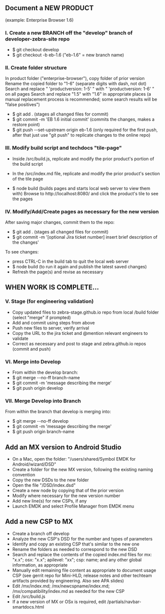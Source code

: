 ## Document a NEW PRODUCT
(example: Enterprise Browser 1.6)

### I. Create a new BRANCH off the "develop" branch of developer-zebra-site repo

* $ git checkout develop
* $ git checkout -b eb-1.6  ("eb-1.6" = new branch name)

### II. Create folder structure
In product folder ("enterprise-browser"), copy folder of prior version
Rename the copied folder to "1-6" (separate digits with dash, not dot)
Search and replace " 'productversion: 1-5' " with " 'productversion: 1-6' " on all pages
Search and replace "1.5" with "1.6" in appropriate places (a manual replacement process is recommended; some search results will be "false positives")

* $ git add . (stages all changed files for commit)  
* $ git commit -m 'EB 1.6 initial commit' (commits the changes, makes a restore point)
* $ git push --set-upstream origin eb-1.6 (only required for the first push, after that just use "git push" to replicate changes to the online repo)

### III. Modify build script and techdocs "tile-page" 

* Inside /src/build.js, replicate and modify the prior product's portion of the build script  

* In the /src/index.md file, replicate and modify the prior product's section of the tile page 

* $ node build (builds pages and starts local web server to view them with)
Browse to http://localhost:8080/ and click the product's tile to see the pages

### IV.  Modify/Add/Create pages as necessary for the new version
After saving major changes, commit them to the repo: 
* $ git add . (stages all changed files for commit)  
* $ git commit -m '[optional Jira ticket number] insert brief description of the changes'

To see changes: 
* press CTRL-C in the build tab to quit the local web server 
* $ node build (to run it again and publish the latest saved changes)
* Refresh the page(s) and revise as necessary

## WHEN WORK IS COMPLETE...

### V. Stage (for engineering validation)

* Copy updated files to zebra-stage.github.io repo from local /build folder (select "merge" if prompted)
* Add and commit using steps from above
* Push new files to server, verify arrival
* Copy the URL to the jira ticket and @mention relevant engineers to validate
* Correct as necessary and post to stage and zebra.github.io repos (commit and push)

### VI. Merge into Develop 

* From within the develop branch:
* $ git merge --no-ff branch-name
* $ git commit -m 'message describing the merge'
* $ git push origin develop

### VII. Merge Develop into Branch

From within the branch that develop is merging into: 
* $ git merge --no-ff develop
* $ git commit -m 'message describing the merge'
* $ git push origin branch-name

## Add an MX version to Android Studio

* On a Mac, open the folder: "/users/shared/Symbol EMDK for Android/wizard/DSD" 
* Create a folder for the new MX version, following the existing naming convention
* Copy the new DSDs to the new folder
* Open the file "/DSD/index.dsd" 
* Create a new <characteristic> node by copying that of the prior version
* Modify where necessary for the new version number
* Add new line(s) for new CSPs, if any 
* Launch EMDK and select Profile Manager from EMDK menu

## Add a new CSP to MX

* Create a branch off develop
* Analyze the new CSP's DSD for the number and types of parameters
* Identify and copy an existing CSP that's similar to the new one
* Rename the folders as needed to correspond to the new DSD
* Search and replace the contents of the copied index.md files for mx: "x.x"; osx: "x.x"; apilevel: "xx"; csp: name; and any other global information, as appropriate
* Manually edit remaining file content as appropriate to document usage CSP (see gerrit repo for Mini-HLD, release notes and other techteam artifacts provided by engineering. Also see APA slides)
* Edit /mx/index.md; /mx/newcspname/index.md; /mx/compatibility/index.md as needed for the new CSP
* Edit /src/build.js
* If a new version of MX or OSx is required, edit /partials/navbar-smartdocs.html
